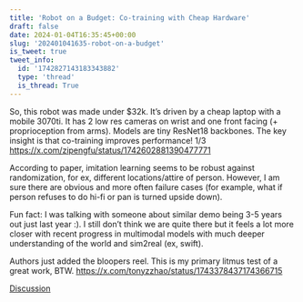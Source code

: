 ```yaml
---
title: 'Robot on a Budget: Co-training with Cheap Hardware'
draft: false
date: 2024-01-04T16:35:45+00:00
slug: '202401041635-robot-on-a-budget'
is_tweet: true
tweet_info:
  id: '1742827143183343882'
  type: 'thread'
  is_thread: True
---
```




So, this robot was made under $32k. It’s driven by a cheap laptop with a mobile 3070ti. It has 2 low res cameras on wrist and one front facing (+ proprioception from arms). Models are tiny ResNet18 backbones. The key insight is that co-training improves performance!   1/3 <https://x.com/zipengfu/status/1742602881390477771>

According to paper, imitation learning seems to be robust against randomization, for ex, different locations/attire of person. However, I am sure there are obvious and more often failure cases (for example, what if person refuses to do hi-fi or pan is turned upside down).

Fun fact: I was talking with someone about similar demo being 3-5 years out just last year :). I still don’t think we are quite there but it feels a lot more closer with recent progress in multimodal models with much deeper understanding of the world and sim2real  (ex, swift).

Authors just added the bloopers reel. This is my primary litmus test of a great work, BTW. <https://x.com/tonyzzhao/status/1743378437174366715>

[Discussion](https://x.com/sytelus/status/1742827143183343882)
